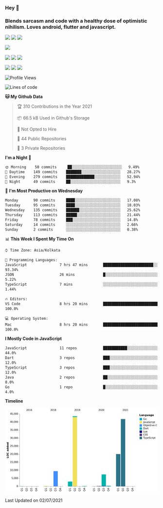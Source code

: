 
### Hey 👋
### Blends sarcasm and code with a healthy dose of optimistic nihilism. Loves android, flutter and javascript.


<img src="https://img.shields.io/badge/node.js%20-%2343853D.svg?&style=for-the-badge&logo=node.js&logoColor=white"/> <img src="https://img.shields.io/badge/javascript%20-%23323330.svg?&style=for-the-badge&logo=javascript&logoColor=%23F7DF1E"/> <img src="https://img.shields.io/badge/typescript%20-%23007ACC.svg?&style=for-the-badge&logo=typescript&logoColor=white"/>

<img src="https://img.shields.io/badge/python%20-%2314354C.svg?&style=for-the-badge&logo=python&logoColor=white"/>

<img src="https://img.shields.io/badge/go-%2300ADD8.svg?&style=for-the-badge&logo=go&logoColor=white"/> <img src="https://img.shields.io/badge/dart-%230175C2.svg?&style=for-the-badge&logo=dart&logoColor=white"/> <img src="https://img.shields.io/badge/express.js%20-%23404d59.svg?&style=for-the-badge"/>

<img src="https://img.shields.io/badge/react%20-%2320232a.svg?&style=for-the-badge&logo=react&logoColor=%2361DAFB"/> <img src ="https://img.shields.io/badge/postgres-%23316192.svg?&style=for-the-badge&logo=postgresql&logoColor=white"/> <img src ="https://img.shields.io/badge/MongoDB-%234ea94b.svg?&style=for-the-badge&logo=mongodb&logoColor=white"/>


 <!--START_SECTION:waka-->
![Profile Views](http://img.shields.io/badge/Profile%20Views-5-blue)

![Lines of code](https://img.shields.io/badge/From%20Hello%20World%20I%27ve%20Written-125853%20lines%20of%20code-blue)

**🐱 My Github Data** 

> 🏆 310 Contributions in the Year 2021
 > 
> 📦 66.5 kB Used in Github's Storage 
 > 
> 🚫 Not Opted to Hire
 > 
> 📜 44 Public Repositories 
 > 
> 🔑 3 Private Repositories  
 > 
**I'm a Night 🦉** 

```text
🌞 Morning    50 commits     ██░░░░░░░░░░░░░░░░░░░░░░░   9.49% 
🌆 Daytime    149 commits    ███████░░░░░░░░░░░░░░░░░░   28.27% 
🌃 Evening    279 commits    █████████████░░░░░░░░░░░░   52.94% 
🌙 Night      49 commits     ██░░░░░░░░░░░░░░░░░░░░░░░   9.3%

```
📅 **I'm Most Productive on Wednesday** 

```text
Monday       90 commits     ████░░░░░░░░░░░░░░░░░░░░░   17.08% 
Tuesday      95 commits     ████░░░░░░░░░░░░░░░░░░░░░   18.03% 
Wednesday    135 commits    ██████░░░░░░░░░░░░░░░░░░░   25.62% 
Thursday     113 commits    █████░░░░░░░░░░░░░░░░░░░░   21.44% 
Friday       78 commits     ███░░░░░░░░░░░░░░░░░░░░░░   14.8% 
Saturday     14 commits     ░░░░░░░░░░░░░░░░░░░░░░░░░   2.66% 
Sunday       2 commits      ░░░░░░░░░░░░░░░░░░░░░░░░░   0.38%

```


📊 **This Week I Spent My Time On** 

```text
⌚︎ Time Zone: Asia/Kolkata

💬 Programming Languages: 
JavaScript               7 hrs 47 mins       ███████████████████████░░   93.34% 
JSON                     26 mins             █░░░░░░░░░░░░░░░░░░░░░░░░   5.22% 
TypeScript               7 mins              ░░░░░░░░░░░░░░░░░░░░░░░░░   1.44%

🔥 Editors: 
VS Code                  8 hrs 20 mins       █████████████████████████   100.0%

💻 Operating System: 
Mac                      8 hrs 20 mins       █████████████████████████   100.0%

```

**I Mostly Code in JavaScript** 

```text
JavaScript               11 repos            ███████████░░░░░░░░░░░░░░   44.0% 
Dart                     3 repos             ███░░░░░░░░░░░░░░░░░░░░░░   12.0% 
TypeScript               3 repos             ███░░░░░░░░░░░░░░░░░░░░░░   12.0% 
Java                     2 repos             ██░░░░░░░░░░░░░░░░░░░░░░░   8.0% 
Go                       1 repo              █░░░░░░░░░░░░░░░░░░░░░░░░   4.0%

```


**Timeline**

![Chart not found](https://raw.githubusercontent.com/MohammedAkhil/MohammedAkhil/master/charts/bar_graph.png) 


 Last Updated on 02/07/2021
<!--END_SECTION:waka-->


<!--
**MohammedAkhil/MohammedAkhil** is a ✨ _special_ ✨ repository because its `README.md` (this file) appears on your GitHub profile.

Here are some ideas to get you started:

- 🔭 I’m currently working on ...
- 🌱 I’m currently learning ...
- 👯 I’m looking to collaborate on ...
- 🤔 I’m looking for help with ...
- 💬 Ask me about ...
- 📫 How to reach me: ...
- 😄 Pronouns: ...
- ⚡ Fun fact: ...
-->

